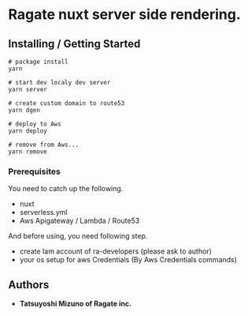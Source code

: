# Ragate nuxt server side rendering.

## Installing / Getting Started

```
# package install
yarn

# start dev localy dev server
yarn server

# create custom domain to route53
yarn dgen

# deploy to Aws
yarn deploy

# remove from Aws...
yarn remove
```

### Prerequisites

You need to catch up the following.

- nuxt 
- serverless.yml
- Aws Apigateway / Lambda / Route53

And before using, you need following step.

- create Iam account of ra-developers (please ask to author)
- your os setup for aws Credentials (By Aws Credentials commands)

## Authors

* **Tatsuyoshi Mizuno of Ragate inc.** 
